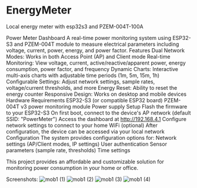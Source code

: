 # EnergyMeter
Local energy meter with esp32s3 and PZEM-004T-100A

Power Meter Dashboard
A real-time power monitoring system using ESP32-S3 and PZEM-004T module to measure electrical parameters including voltage, current, power, energy, and power factor.
Features
Dual Network Modes: Works in both Access Point (AP) and Client mode
Real-time Monitoring: View voltage, current, active/reactive/apparent power, energy consumption, power factor, and frequency
Dynamic Charts: Interactive multi-axis charts with adjustable time periods (1m, 5m, 15m, 1h)
Configurable Settings: Adjust network settings, sample rates, voltage/current thresholds, and more
Energy Reset: Ability to reset the energy counter
Responsive Design: Works on desktop and mobile devices
Hardware Requirements
ESP32-S3 (or compatible ESP32 board)
PZEM-004T v3 power monitoring module
Power supply
Setup
Flash the firmware to your ESP32-S3
On first boot, connect to the device's AP network (default SSID: "PowerMeter")
Access the dashboard at http://192.168.4.1
Configure network settings to connect to your home WiFi (optional)
After configuration, the device can be accessed via your local network
Configuration
The system provides configuration options for:
Network settings (AP/Client modes, IP settings)
User authentication
Sensor parameters (sample rate, thresholds)
Time settings

This project provides an affordable and customizable solution for monitoring power consumption in your home or office.

Screenshots:
![mob1 (1)](https://github.com/user-attachments/assets/08725c1b-8876-4d66-918c-63dd39258cae)
![mob1 (2)](https://github.com/user-attachments/assets/b6df1e93-8a0d-418d-bd99-d8c24f12ffd0)
![mob1 (3)](https://github.com/user-attachments/assets/de4d3157-9758-4d6f-a0f3-ecbe5ae8617e)
![mob1 (4)](https://github.com/user-attachments/assets/fd0c3390-63f7-417a-b52c-57816781a8ca)



